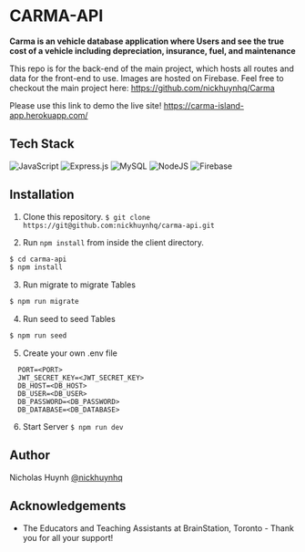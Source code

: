 # CARMA-API

**Carma is an vehicle database application where Users and see the true cost of a vehicle including depreciation, insurance, fuel, and maintenance**

This repo is for the back-end of the main project, which hosts all routes and data for the front-end to use.
Images are hosted on Firebase.
Feel free to checkout the main project here: https://github.com/nickhuynhq/Carma

Please use this link to demo the live site!
https://carma-island-app.herokuapp.com/

## Tech Stack

![JavaScript](https://img.shields.io/badge/javascript-%23323330.svg?style=for-the-badge&logo=javascript&logoColor=%23F7DF1E)
![Express.js](https://img.shields.io/badge/express.js-%23404d59.svg?style=for-the-badge&logo=express&logoColor=%2361DAFB)
![MySQL](https://img.shields.io/badge/mysql-%2300f.svg?style=for-the-badge&logo=mysql&logoColor=white)
![NodeJS](https://img.shields.io/badge/node.js-6DA55F?style=for-the-badge&logo=node.js&logoColor=white)
![Firebase](https://img.shields.io/badge/Firebase-039BE5?style=for-the-badge&logo=Firebase&logoColor=white)


## Installation

1. Clone this repository.
```$ git clone https://git@github.com:nickhuynhq/carma-api.git```


2. Run `npm install` from inside the client directory.


```bash
$ cd carma-api
$ npm install
```

3. Run migrate to migrate Tables
```bash
$ npm run migrate
```

4. Run seed to seed Tables
```bash
$ npm run seed
```

5. Create your own .env file
```
  PORT=<PORT>
  JWT_SECRET_KEY=<JWT_SECRET_KEY>
  DB_HOST=<DB_HOST>
  DB_USER=<DB_USER>
  DB_PASSWORD=<DB_PASSWORD>
  DB_DATABASE=<DB_DATABASE>
```

6. Start Server
```$ npm run dev```

## Author

Nicholas Huynh [@nickhuynhq](https://github.com/nickhuynhq)

## Acknowledgements

- The Educators and Teaching Assistants at BrainStation, Toronto - Thank you for all your support!
